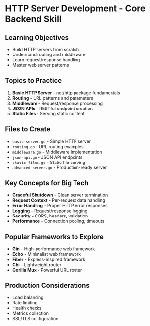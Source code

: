 # HTTP Server Development - Core Backend Skill

## Learning Objectives
- Build HTTP servers from scratch
- Understand routing and middleware
- Learn request/response handling
- Master web server patterns

## Topics to Practice
1. **Basic HTTP Server** - net/http package fundamentals
2. **Routing** - URL patterns and parameters
3. **Middleware** - Request/response processing
4. **JSON APIs** - RESTful endpoint creation
5. **Static Files** - Serving static content

## Files to Create
- `basic-server.go` - Simple HTTP server
- `routing.go` - URL routing examples
- `middleware.go` - Middleware implementation
- `json-api.go` - JSON API endpoints
- `static-files.go` - Static file serving
- `advanced-server.go` - Production-ready server

## Key Concepts for Big Tech
- **Graceful Shutdown** - Clean server termination
- **Request Context** - Per-request data handling
- **Error Handling** - Proper HTTP error responses
- **Logging** - Request/response logging
- **Security** - CORS, headers, validation
- **Performance** - Connection pooling, timeouts

## Popular Frameworks to Explore
- **Gin** - High-performance web framework
- **Echo** - Minimalist web framework
- **Fiber** - Express-inspired framework
- **Chi** - Lightweight router
- **Gorilla Mux** - Powerful URL router

## Production Considerations
- Load balancing
- Rate limiting
- Health checks
- Metrics collection
- SSL/TLS configuration
